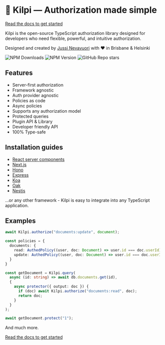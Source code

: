 # 🐢 Kilpi — Authorization made simple

[Read the docs to get started](https://kilpi.vercel.app)

Kilpi is the open-source TypeScript authorization library designed for developers who need flexible, powerful, and intuitive authorization.

Designed and created by [Jussi Nevavuori](https://jussinevavuori.com/) with ❤️ in Brisbane & Helsinki

![NPM Downloads](https://img.shields.io/npm/dw/%40kilpi%2Fcore)
![NPM Version](https://img.shields.io/npm/v/%40kilpi%2Fcore)
![GitHub Repo stars](https://img.shields.io/github/stars/Jussinevavuori/kilpi)

## Features

- Server-first authorization
- Framework agnostic
- Auth provider agnostic
- Policies as code
- Async policies
- Supports any authorization model
- Protected queries
- Plugin API & Library
- Developer friendly API
- 100% Type-safe

## Installation guides

- [React server components](https://kilpi.vercel.app/plugins/react-server-components)
- [Next.js](https://kilpi.vercel.app/installation/next)
- [Hono](https://kilpi.vercel.app/installation/hono)
- [Express](https://kilpi.vercel.app/installation/express)
- [Koa](https://kilpi.vercel.app/installation/koa)
- [Oak](https://kilpi.vercel.app/installation/oak)
- [Nestjs](https://kilpi.vercel.app/installation/nest-js)

...or any other framework - Kilpi is easy to integrate into any TypeScript application.

## Examples

```ts
await Kilpi.authorize("documents:update", document);
```

```ts
const policies = {
  documents: {
    read: AuthedPolicy((user, doc: Document) => user.id === doc.userId),
    update: AuthedPolicy((user, doc: Document) => user.id === doc.userId)
  }
}
```

```ts
const getDocument = Kilpi.query(
  async (id: string) => await db.documents.get(id),
  {
    async protector({ output: doc }) {
      if (doc) await Kilpi.authorize("documents:read", doc);
      return doc;
    }
  }
);

await getDocument.protect("1");
```

And much more.

[Read the docs to get started](https://kilpi.vercel.app)
